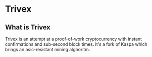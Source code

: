 
Trivex
====


## What is Trivex

Trivex is an attempt at a proof-of-work cryptocurrency with instant confirmations and sub-second block times. It's a fork of Kaspa which brings an asic-resistant mining alghoritm. 
